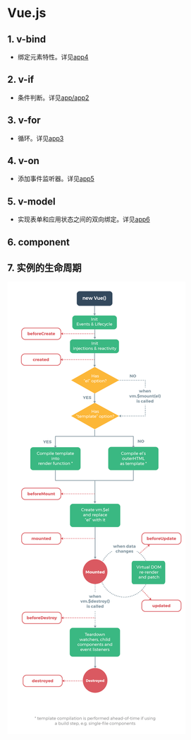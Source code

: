 

# Vue.js

## 1. v-bind
* 绑定元素特性。详见[app4](2.Base/index.html)

## 2. v-if
* 条件判断。详见[app/app2](2.Base/index.html)

## 3. v-for
* 循环。详见[app3](2.Base/index.html)

## 4. v-on
* 添加事件监听器。详见[app5](2.Base/index.html)

## 5. v-model
* 实现表单和应用状态之间的双向绑定。详见[app6](2.Base/index.html)

## 6. component

## 7. 实例的生命周期
![生命周期](./lifecycle.png)
